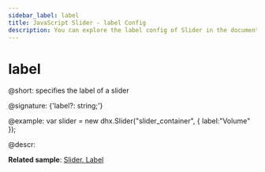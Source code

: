 ```yaml
---
sidebar_label: label
title: JavaScript Slider - label Config 
description: You can explore the label config of Slider in the documentation of the DHTMLX JavaScript UI library. Browse developer guides and API reference, try out code examples and live demos, and download a free 30-day evaluation version of DHTMLX Suite 7.
---
```


# label

@short: specifies the label of a slider

@signature: {'label?: string;'}

@example:
var slider = new dhx.Slider("slider_container", { 
   label:"Volume" 
});

@descr:

**Related sample**: [Slider. Label](https://snippet.dhtmlx.com/4o7yttam)

[comment]: # (@related: slider/initializing_slider.md#configuration-properties slider/configuring_slider.md#slider-label)
